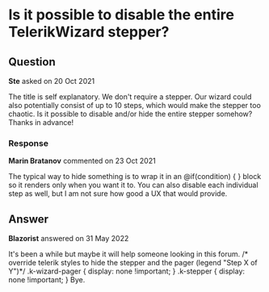 # Is it possible to disable the entire TelerikWizard stepper?

## Question

**Ste** asked on 20 Oct 2021

The title is self explanatory. We don't require a stepper. Our wizard could also potentially consist of up to 10 steps, which would make the stepper too chaotic. Is it possible to disable and/or hide the entire stepper somehow? Thanks in advance!

### Response

**Marin Bratanov** commented on 23 Oct 2021

The typical way to hide something is to wrap it in an @if(condition) { <Component> } block so it renders only when you want it to. You can also disable each individual step as well, but I am not sure how good a UX that would provide.

## Answer

**Blazorist** answered on 31 May 2022

It's been a while but maybe it will help someone looking in this forum. /* override telerik styles to hide the stepper and the pager (legend "Step X of Y")*/ .k-wizard-pager { display: none !important; } .k-stepper { display: none !important; } Bye.
